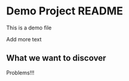 # Demo Project README

This is a demo file

Add more text 

## What we want to discover

Problems!!!
